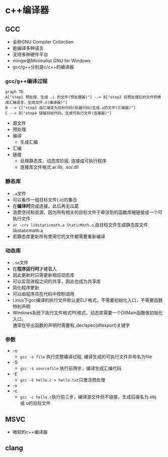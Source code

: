 # c++编译器


## GCC

- 全称GNU Compiler Collection
- 能编译多种语言
- 支持多种硬件平台
- mingw是Minimalist GNU for Windows
- gcc/g++分别是c/c++的编译器

### gcc/g++编译过程

```mermaid
graph TD
A["step1 预处理，生成 .i 的文件(预处理器)"] --> B["step2 将预处理后的文件转换成汇编语言，生成文件.s(编译器)"]
B --> C["step3 由汇编变为目标代码(机器代码)生成.o的文件(汇编器)"]
C --> D["step4 链接目标代码，生成可执行文件(连接器)"]
```

- 源文件
- 预处理
- 编译
  - 生成汇编
- 汇编
- 链接
  - 处理静态库、动态库阶段, 连接成可执行程序
  - 连接库文件格式.a/.lib, .so/.dll
  
### 静态库

- `.a`文件
- 可以看作一组目标文件(.o)的集合
- 在**编译时**完成连接，此后再无瓜葛
- 浪费空间和资源，因为所有相关的目标文件于牵涉到的函数库被链接成一个可执行文件
- `ar -crv libstaticmath.a StaticMath.o`,由目标文件生成静态库文件libstaticmath.a
- 若静态库更新所有使用它的文件都需要重新编译
  
### 动态库

- `.so`文件
- 在**程序运行时**才被载入
- 因此更新时只需更新相应动态库
- 可以实现进程之间的共享，因此也成为共享库
- 简化程序更新
- 可以由程序员在代码中控制调用
- Linux下gcc编译的执行文件默认是ELF格式，不需要初始化入口，不需要函数特别声明
- Windows系统下执行文件格式PE格式，动态库需要一个DllMain函数做初始化入口，  
  通常在导出函数的声明时需要有_declspec(dllexport)关键字

### 参数

- -o
  - `gcc -o file` 执行完整编译过程, 编译生成的可执行文件并命名为file
- -S
  - `gcc -s sourcefile` 执行前两步，编译生成汇编代码
- -E
  - `gcc -E hello.c > hello.txt`只激活预处理
- -v
- -c
  - `gcc -c hello.c`执行前三步，编译源文件但不链接，生成后缀名为.obj或.o的目标文件

## MSVC

- 微软的c++编译器

## clang